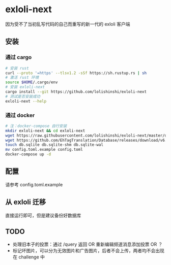 # exloli-next

因为受不了当初乱写代码的自己而重写的新一代的 exloli 客户端

## 安装

### 通过 cargo

```bash
# 安装 rust
curl --proto '=https' --tlsv1.2 -sSf https://sh.rustup.rs | sh
# 激活 rust 环境
source $HOME/.cargo/env
# 安装 exloli-next
cargo install --git https://github.com/lolishinshi/exloli-next
# 测试是否安装成功
exloli-next --help
```

### 通过 docker

```bash
# 注：docker-compose 自行安装 
mkdir exloli-next && cd exloli-next
wget https://raw.githubusercontent.com/lolishinshi/exloli-next/master/docker-compose.yml
wget https://github.com/EhTagTranslation/Database/releases/download/v6.8035.1/db.text.json
touch db.sqlite db.sqlite-shm db.sqlite-wal
mv config.toml.example config.toml
docker-compose up -d
```

## 配置

请参考 config.toml.example

## 从 exloli 迁移

直接运行即可，但是建议备份好数据库

## TODO

- 处理旧本子的投票：通过 /query 返回 OR 重新编辑频道消息添加投票 OR ？
- 标记坏图片，可以分为无效图片和广告图片，后者不会上传，两者均不会出现在 challenge 中

